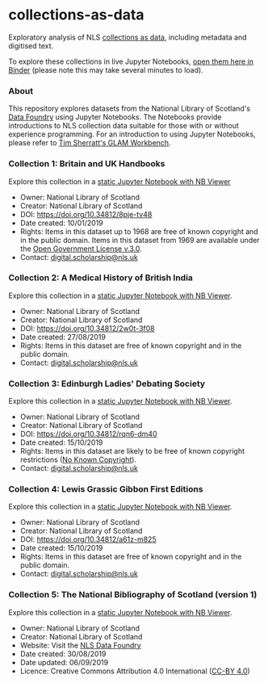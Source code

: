 # collections-as-data
Exploratory analysis of NLS [collections as data](https://cerlblog.wordpress.com/2020/08/13/special-collections-as-data-the-national-library-of-scotlands-data-foundry/), including metadata and digitised text.

To explore these collections in live Jupyter Notebooks, [open them here in Binder](https://mybinder.org/v2/gh/NLS-Digital-Scholarship/collections-as-data/b279687e53ea652eca0d1a2c583238a1baaca89b) (please note this may take several minutes to load).

### About
This repository explores datasets from the National Library of Scotland's [Data Foundry](https://data.nls.uk/) using Jupyter Notebooks.  The Notebooks provide introductions to NLS collection data suitable for those with or without experience programming.  For an introduction to using Jupyter Notebooks, please refer to [Tim Sherratt's GLAM Workbench](https://glam-workbench.github.io/getting-started/).

### Collection 1: Britain and UK Handbooks
Explore this collection in a [static Jupyter Notebook with NB Viewer](https://nbviewer.jupyter.org/github/NLS-Digital-Scholarship/collections-as-data/blob/main/Britain_and_UK_Handbooks_as_Data.ipynb)
* Owner: National Library of Scotland
* Creator: National Library of Scotland
* DOI: https://doi.org/10.34812/8pje-tv48
* Date created: 10/01/2019
* Rights: Items in this dataset up to 1968 are free of known copyright and in the public domain. Items in this dataset from 1969 are available under the [Open Government License v.3.0](http://www.nationalarchives.gov.uk/doc/open-government-licence/version/3/).
* Contact: digital.scholarship@nls.uk

### Collection 2: A Medical History of British India
Explore this collection in a [static Jupyter Notebook with NB Viewer](https://nbviewer.jupyter.org/github/NLS-Digital-Scholarship/collections-as-data/blob/main/Medical_History_of_British_India_as_Data.ipynb).
* Owner: National Library of Scotland
* Creator: National Library of Scotland
* DOI: https://doi.org/10.34812/2w0t-3f08
* Date created: 27/08/2019
* Rights: Items in this dataset are free of known copyright and in the public domain.
* Contact: digital.scholarship@nls.uk

### Collection 3: Edinburgh Ladies' Debating Society
Explore this collection in a [static Jupyter Notebook with NB Viewer](https://nbviewer.jupyter.org/github/NLS-Digital-Scholarship/collections-as-data/blob/main/Ladies_Edinburgh_Debating_Society_as_Data.ipynb).
* Owner: National Library of Scotland
* Creator: National Library of Scotland
* DOI: https://doi.org/10.34812/rqn6-dm40
* Date created: 15/10/2019
* Rights: Items in this dataset are likely to be free of known copyright restrictions ([No Known Copyright](https://rightsstatements.org/page/NKC/1.0/?language=en)).
* Contact: digital.scholarship@nls.uk

### Collection 4: Lewis Grassic Gibbon First Editions
Explore this collection in a [static Jupyter Notebook with NB Viewer](https://nbviewer.jupyter.org/github/NLS-Digital-Scholarship/collections-as-data/blob/main/Lewis_Grassic_Gibbon_as_Data.ipynb).
* Owner: National Library of Scotland
* Creator: National Library of Scotland
* DOI: https://doi.org/10.34812/a61z-m825
* Date created: 15/10/2019
* Rights: Items in this dataset are free of known copyright and in the public domain.
* Contact: digital.scholarship@nls.uk

### Collection 5: The National Bibliography of Scotland (version 1)
Explore this collection in a [static Jupyter Notebook with NB Viewer]().
* Owner: National Library of Scotland
* Creator: National Library of Scotland
* Website: Visit the [NLS Data Foundry](https://data.nls.uk/data/metadata-collections/national-bibliography-of-scotland/)
* Date created: 30/08/2019
* Date updated: 06/09/2019
* Licence: Creative Commons Attribution 4.0 International ([CC-BY 4.0](https://creativecommons.org/licenses/by/4.0/))
